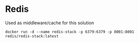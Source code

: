 # Redis

Used as middleware/cache for this solution

    docker run -d --name redis-stack -p 6379:6379 -p 8001:8001 redis/redis-stack:latest
